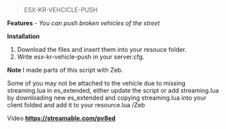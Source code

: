 > ESX-KR-VEHCICLE-PUSH

**Features**
 _- You can push broken vehicles of the street_

**Installation**

1. Download the files and insert them into your resouce folder.
2. Write esx-kr-vehicle-push in your server.cfg.

**Note**
I made parts of this script with Zeb.

Some of you may not be attached to the vehicle due to missing streaming.lua in es_extended, either update the script or add streaming.lua by downloading new es_extended and copying streaming.lua into your client folded and add it to your resource.lua /Zeb

Video
**https://streamable.com/pv8ed**


